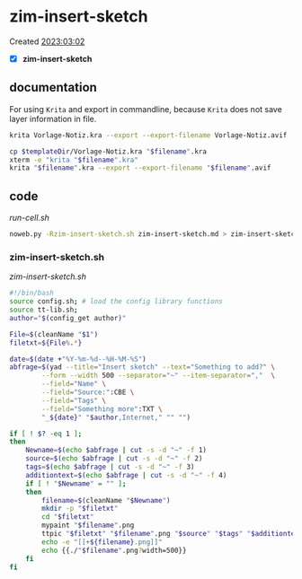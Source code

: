 # zim-insert-sketch
Created [2023:03:02]()

- [x] **zim-insert-sketch**

## documentation

For using ``Krita`` and export in commandline, because ``Krita`` does not save layer information in file.

```bash
krita Vorlage-Notiz.kra --export --export-filename Vorlage-Notiz.avif
```

```bash
cp $templateDir/Vorlage-Notiz.kra "$filename".kra
xterm -e "krita "$filename".kra"
krita "$filename".kra --export --export-filename "$filename".avif

```

## code


*run-cell.sh*
```bash
noweb.py -Rzim-insert-sketch.sh zim-insert-sketch.md > zim-insert-sketch.sh && echo 'fertig'
```

### zim-insert-sketch.sh

*zim-insert-sketch.sh*
```bash
#!/bin/bash
source config.sh; # load the config library functions
source tt-lib.sh;
author="$(config_get author)"

File=$(cleanName "$1")
filetxt=${File%.*}

date=$(date +"%Y-%m-%d--%H-%M-%S")
abfrage=$(yad --title="Insert sketch" --text="Something to add?" \
		--form --width 500 --separator="~" --item-separator=","  \
		--field="Name" \
		--field="Source:":CBE \
		--field="Tags" \
		--field="Something more":TXT \
		"_${date}" "$author,Internet," "" "")

if [ ! $? -eq 1 ];
then
	Newname=$(echo $abfrage | cut -s -d "~" -f 1)
	source=$(echo $abfrage | cut -s -d "~" -f 2)
	tags=$(echo $abfrage | cut -s -d "~" -f 3)
	additiontext=$(echo $abfrage | cut -s -d "~" -f 4)
	if [ ! "$Newname" = "" ];
	then
		filename=$(cleanName "$Newname")
		mkdir -p "$filetxt"
		cd "$filetxt"
		mypaint "$filename".png
		ttpic "$filetxt" "$filename".png "$source" "$tags" "$additiontext" >> "$filetxt"/"$filename".png
		echo -e "[[+${filename}.png]]"
		echo {{./"$filename".png?width=500}}
	fi
fi
```

